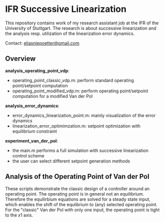 # IFR Successive Linearization
This repository contains work of my research assistant job at the IFR of the University of Stuttgart. The research is about successive linearization and the analysis resp. utilization
of the linearization error dynamics.

Contact: eliasniepoetter@gmail.com

## Overview
**analysis_operating_point_vdp**:
- operating_point_classic_vdp.m: perform standard operating point/setpoint computation
- operating_point_modified_vdp.m: perform operating point/setpoint computation for a modified Van der Pol

**analysis_error_dynamics**:
- error_dynamics_linearization_point.m: mainly visualization of the error dynamics
- linearization_error_optimimzation.m: setpoint optimization with equilibrium constraint

**experiment_van_der_pol**:
- the main.m performs a full simulation with successive linearization control scheme
- the user can select different setpoint generation methods

## Analysis of the Operating Point of Van der Pol
These scripts demonstrate the classic design of a controller around an operating point.
The operating point is in general not an equilibrium. Therefore the equilirbium equations are
solved for a steady state input, which enables the shift of the equlibrium to (any) selected
operating point. For the "classic" Van der Pol with only one input, the operating point
is tight to the $x1$ axis.
